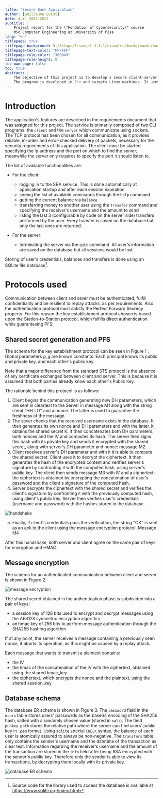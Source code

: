 ```yaml
---
title: "Secure Bank Application"
author: [Guillaume Quint]
date: A.Y. 2022-2023
subtitle: |
	Project report for the \"Fondation of Cybersecurity\" course     
	MSc Computer Engineering at University of Pisa
lang: "en"
titlepage: true
titlepage-background: D:/Setups/Eisvogel-1.3.1/examples/backgrounds/background_unipi.pdf
titlepage-text-color: "FFFFFF"
titlepage-rule-color: "360049"
titlepage-rule-height: 0
toc-own-page: false
toc: true
abstract: |
	The objective of this project is to develop a secure client-server application that allows users to perform operations on their bank account.
	The program is developed in C++ and targets Linux machines. It uses the OpenSSL library for cryptography algorithms and the sqlite3 library for handling the database.
---
```


# Introduction

The application's features are described in the requirements document that was assigned for this project.
The service is primarily composed of two CLI programs: the `client` and the `server` which communicate using sockets. The TCP protocol has been chosen for all communication, as it provides reliable, in-order and error-checked delivery of packets, necessary for the security requirements of this application.
The client must be started specifying the ip address and the port on which to find the server; meanwhile the server only requires to specify the port it should listen to.

The list of available functionalities are:

- For the client:
  - logging in to the SBA service. This is done automatically at application startup and after each session expiration
  - seeing the list of available commands through the `help` command
  - getting the current balance via `balance`
  - transferring money to another user using the `transfer` command and specifying the receiver's username and the amount to send
  - listing the last 3 (configurable by code on the server side) transfers performed by the user. Every transfer is saved on the database but only the last ones are returned.

- For the server:
  - terminating the server via the `quit` command. All user's information are saved on the database but all sessions would be lost.

Storing of user's credentials, balances and transfers is done using an SQLite file database[^1]. 

[^1]: Source code for the library used to access the database is available at https://www.sqlite.org/index.html

# Protocols used

Communication between client and sever must be authenticated, fulfill confidentiality and be resilient to replay attacks, as per requirements. Also the authentication protocol must satisfy the Perfect Forward Secrecy property. For this reason the key establishment protocol chosen is based upon the Station-to-Station protocol, which fulfills direct authentication while guaranteeing PFS.

## Shared secret generation and PFS

The schema for the key establishment protocol can be seen in Figure 1 . Global parameters $p, g$ are known constants. Each principal knows its public and private key, and each other's public key.

Note that a major difference from the standard STS protocol is the absence of any certificate exchanged between client and server. This is because it is assumed that both parties already know each other's Public Key.

The rationale behind this protocol is as follows:

1. Client begins the communication generating new DH parameters, which are sent in cleartext to the Server in message M1 along with the string literal "HELLO" and a nonce. The latter is used to guarantee the freshness of the message.
2. The sever checks that the received username exists in the database. It then generates its own nonce and DH parameters and with the latter, it obtains the shared secret K. It then concatenates both DH parameters, both nonces and the IV and computes its hash. The server then signs this hash with its private key and sends it encrypted with the shared secret, along with server's DH parameter and nonce: message M2.
3. Client receives server's DH parameter and with it it is able to compute the shared secret. Client uses it to decrypt the ciphertext. It then generates the hash of the encrypted content and verifies server's signature by confronting it with the computed hash, using server's public key. The client then sends message M3 with IV and a ciphertext: the ciphertext is obtained by encrypting the concatenation of user's password and the client's signature of the computed hash.
4. Server decrypts the ciphertext with the shared secret and verifies the client's signature by confronting it with the previously computed hash, using client's public key. Server then verifies user's credentials (username and password) with the hashes stored in the database.

![handshake](images/handshake.png)

5. Finally, if client's credentials pass the verification, the string "OK" is sent as an ack to the client using the message encryption protocol. Message M4

After this handshake, both server and client agree on the same  pair of keys for encryption and HMAC. 

## Message encryption

The schema for an authenticated communication between client and server is shown in Figure 2. 

![message encryption](images/message_encryption.png)

The shared secret obtained in the authentication phase is subdivided into a pair of keys:

- a session key of 128 bits used to encrypt and decrypt messages using the AES128 symmetric encryption algorithm
- an hmac key of 256 bits to perform message authentication through the SHA256 hashing algorithm

If at any point, the server receives a message containing a previously seen nonce, it aborts its operation, as this might be caused by a replay attack.

Each message that wants to transmit a plaintext contains:

- the IV
- the hmac of the concatenation of the IV with the ciphertext, obtained using the shared hmac_key
- the ciphertext, which encrypts the nonce and the plaintext, using the shared session_key

## Database schema

The database ER schema is shown in Figure 3. The `password` field in the `users` table stores users' passowrds as the base64 encoding of the SHA256 hash, salted with a randomly chosen value (stored in `salt`). The field `pubkey_path` stores the relative path where the server can find users' public key in `.pem` format. Using `sqlite` special `CHECK` syntax, the balance of each user is atomically assured to always be non-negative. The `transfers` table only contains the sender's username and the datetime of the transaction as clear text. Information regarding the receiver's username and the amount of the transaction are stored in the `info` field after being RSA encrypted with the sender's public key. Therefore only the sender is able to view its transactions, by decrypting them locally with its private key.

![database ER schema](images/db.png)